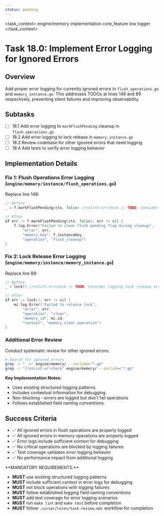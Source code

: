 ```yaml
---
status: pending
---
```


<task_context>
<domain>engine/memory</domain>
<type>implementation</type>
<scope>core_feature</scope>
<complexity>low</complexity>
<dependencies>logger</dependencies>
</task_context>

# Task 18.0: Implement Error Logging for Ignored Errors

## Overview

Add proper error logging for currently ignored errors in `flush_operations.go` and `memory_instance.go`. This addresses TODOs at lines 148 and 89 respectively, preventing silent failures and improving observability.

## Subtasks

- [ ] 18.1 Add error logging to `markFlushPending` cleanup in `flush_operations.go`
- [ ] 18.2 Add error logging to lock release in `memory_instance.go`
- [ ] 18.3 Review codebase for other ignored errors that need logging
- [ ] 18.4 Add tests to verify error logging behavior

## Implementation Details

### Fix 1: Flush Operations Error Logging (`engine/memory/instance/flush_operations.go`)

Replace line 148:

```go
// Before
_ = f.markFlushPending(ctx, false) //nolint:errcheck // TODO: Consider logging flush cleanup errors

// After
if err := f.markFlushPending(ctx, false); err != nil {
    f.log.Error("Failed to clear flush pending flag during cleanup",
        "error", err,
        "memory_key", f.instanceKey,
        "operation", "flush_cleanup")
}
```

### Fix 2: Lock Release Error Logging (`engine/memory/instance/memory_instance.go`)

Replace line 89:

```go
// Before
_ = lock() //nolint:errcheck // TODO: Consider logging lock release errors

// After
if err := lock(); err != nil {
    mi.log.Error("Failed to release lock",
        "error", err,
        "operation", "clear",
        "memory_id", mi.id,
        "context", "memory_clear_operation")
}
```

### Additional Error Review

Conduct systematic review for other ignored errors:

```bash
# Search for ignored errors
grep -r "_ =" engine/memory/ --include="*.go"
grep -r "//nolint:errcheck" engine/memory/ --include="*.go"
```

**Key Implementation Notes:**

- Uses existing structured logging patterns
- Includes contextual information for debugging
- Non-blocking - errors are logged but don't fail operations
- Follows established field naming conventions

## Success Criteria

- ✅ All ignored errors in flush operations are properly logged
- ✅ All ignored errors in memory operations are properly logged
- ✅ Error logs include sufficient context for debugging
- ✅ No critical operations are blocked by logging failures
- ✅ Test coverage validates error logging behavior
- ✅ No performance impact from additional logging

<critical>
**MANDATORY REQUIREMENTS:**

- **MUST** use existing structured logging patterns
- **MUST** include sufficient context in error logs for debugging
- **MUST** not block operations with logging failures
- **MUST** follow established logging field naming conventions
- **MUST** add test coverage for error logging scenarios
- **MUST** run `make lint` and `make test` before completion
- **MUST** follow `.cursor/rules/task-review.mdc` workflow for completion
  </critical>
